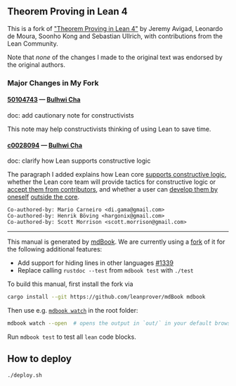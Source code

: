 Theorem Proving in Lean 4
-----------------------

This is a fork of ["Theorem Proving in Lean 4"](https://github.com/leanprover/theorem_proving_in_lean4)
by Jeremy Avigad, Leonardo de Moura, Soonho Kong and Sebastian Ullrich, with contributions from the Lean
Community.

Note that *none* of the changes I made to the original text was endorsed by the original authors.

### Major Changes in My Fork

#### [50104743](https://git.sr.ht/~chabulhwi/theorem_proving_in_lean4/commit/50104743de63ed2f0554ab63ae0792ae46b5b189) — [Bulhwi Cha](https://git.sr.ht/~chabulhwi/)

doc: add cautionary note for constructivists

This note may help constructivists thinking of using Lean to save time.

#### [c0028094](https://git.sr.ht/~chabulhwi/theorem_proving_in_lean4/commit/c002809407f9e82870a72d18886ec36dbffc893c) — [Bulhwi Cha](https://git.sr.ht/~chabulhwi/)

doc: clarify how Lean supports constructive logic

The paragraph I added explains how Lean core [supports constructive
logic][classical-tactics], whether the Lean core team will provide
tactics for constructive logic or [accept them from
contributors][not-priority], and whether a user can [develop them by
oneself][not-stopping] [outside the core][possible].

[classical-tactics]: https://leanprover.zulipchat.com/#narrow/stream/348111-std4/topic/Movement.20from.20Std.20to.20Init/near/430339840
[not-priority]: https://leanprover.zulipchat.com/#narrow/stream/348111-std4/topic/How.20classical.20is.20std4.3F/near/383780177
[not-stopping]: https://leanprover.zulipchat.com/#narrow/stream/270676-lean4/topic/constructive.20tactic.20mode.20in.20lean/near/431685357
[possible]: https://leanprover.zulipchat.com/#narrow/stream/270676-lean4/topic/constructive.20tactic.20mode.20in.20lean/near/431714863

    Co-authored-by: Mario Carneiro <di.gama@gmail.com>
    Co-authored-by: Henrik Böving <hargonix@gmail.com>
    Co-authored-by: Scott Morrison <scott.morrison@gmail.com>

---

This manual is generated by [mdBook](https://github.com/rust-lang/mdBook). We are currently using a
[fork](https://github.com/leanprover/mdBook) of it for the following additional features:

* Add support for hiding lines in other languages [#1339](https://github.com/rust-lang/mdBook/pull/1339)
* Replace calling `rustdoc --test` from `mdbook test` with `./test`

To build this manual, first install the fork via
```bash
cargo install --git https://github.com/leanprover/mdBook mdbook
```
Then use e.g. [`mdbook watch`](https://rust-lang.github.io/mdBook/cli/watch.html) in the root folder:
```bash
mdbook watch --open  # opens the output in `out/` in your default browser
```

Run `mdbook test` to test all `lean` code blocks.

## How to deploy

```
./deploy.sh
```
